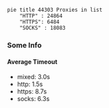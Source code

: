 
```mermaid
pie title 44303 Proxies in list
    "HTTP" : 24864
    "HTTPS": 6484
    "SOCKS" : 18083
```

### Some Info
#### Average Timeout

- mixed: 3.0s
- http: 1.5s
- https: 8.7s
- socks: 6.3s